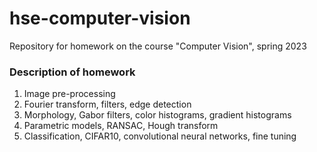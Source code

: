 # hse-computer-vision
Repository for homework on the course "Computer Vision", spring 2023

### Description of homework
1. Image pre-processing
2. Fourier transform, filters, edge detection
3. Morphology, Gabor filters, color histograms, gradient histograms
4. Parametric models, RANSAC, Hough transform
5. Сlassification, CIFAR10, convolutional neural networks, fine tuning
